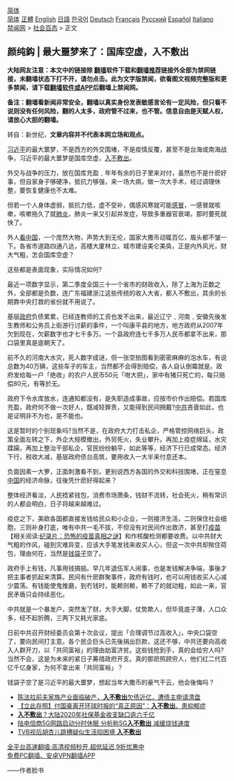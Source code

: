  <!-- 面包屑导航 --> <div class="breadcrumb"><!-- GTranslate: https://gtranslate.io/ -->  <div class="switcher notranslate">  <div class="selected">  <a href="#" onclick="return false;"> 简体</a>  </div>  <div class="option">  <a href="https://www.bannedbook.org" onclick="doGTranslate('zh-CN|zh-CN');jQuery('div.switcher div.selected a').html(jQuery(this).html());return false;" title="简体中文" class="nturl selected"> 简体</a>  <a href="https://www.bannedbook.org/zh-tw/" onclick="doGTranslate('zh-CN|zh-TW');jQuery('div.switcher div.selected a').html(jQuery(this).html());return false;" title="繁體中文" class="nturl"> 正體</a>  <a href="https://www.bannedbook.org/en/" onclick="doGTranslate('zh-CN|en');jQuery('div.switcher div.selected a').html(jQuery(this).html());return false;" title="English" class="nturl"> English</a>  <a href="https://www.bannedbook.org/ja/" onclick="doGTranslate('zh-CN|ja');jQuery('div.switcher div.selected a').html(jQuery(this).html());return false;" title="日本語" class="nturl"> 日語</a>  <a href="https://www.bannedbook.org/ko/" onclick="doGTranslate('zh-CN|ko');jQuery('div.switcher div.selected a').html(jQuery(this).html());return false;" title="한국어" class="nturl"> 한국어</a>  <a href="https://www.bannedbook.org/de/" onclick="doGTranslate('zh-CN|de');jQuery('div.switcher div.selected a').html(jQuery(this).html());return false;" title="Deutsch" class="nturl"> Deutsch</a>  <a href="https://www.bannedbook.org/fr/" onclick="doGTranslate('zh-CN|fr');jQuery('div.switcher div.selected a').html(jQuery(this).html());return false;" title="Français" class="nturl"> Français</a>  <a href="https://www.bannedbook.org/ru/" onclick="doGTranslate('zh-CN|ru');jQuery('div.switcher div.selected a').html(jQuery(this).html());return false;" title="Русский" class="nturl"> Русский</a>  <a href="https://www.bannedbook.org/es/" onclick="doGTranslate('zh-CN|es');jQuery('div.switcher div.selected a').html(jQuery(this).html());return false;" title="Español" class="nturl"> Español</a>  <a href="https://www.bannedbook.org/it/" onclick="doGTranslate('zh-CN|it');jQuery('div.switcher div.selected a').html(jQuery(this).html());return false;" title="Italiano" class="nturl"> Italiano</a>  </div>  </div>      <div class='breadcrumb-sub'><!-- Breadcrumb NavXT 6.3.0 --> <a href="https://www.bannedbook.org/" class="home">禁闻网</a> &gt; <a href="https://www.bannedbook.org/bnews/baitai/" class="category">社会百态</a> &gt; 正文</div></div><h2>颜纯鈎﻿ | 最大噩梦来了：国库空虚，入不敷出</h2> <p class="notice"><b>大陆网友注意：本文中的链接除 <a href="https://github.com/bannedbook/fanqiang" >翻墙</a>软件下载和<a href="https://github.com/killgcd/justmysocks/blob/master/README.md">翻墙推荐</a>链接外全部为禁网链接，未翻墙状态下打不开，请勿点击。此为文字版禁闻，欲看图文视频完整版和更多禁闻，请下载<a href="https://github.com/bannedbook/fanqiang">翻墙软件或APP</a>后翻墙上禁闻网。</p><p>备注：翻墙看新闻非常安全，翻墙以真实身份发表敏感言论有一定风险，但只看不说则没有任何风险，翻的人太多，政府管不过来，也不管。信息自由是天赋人权，请放心大胆的翻墙。</b></p>  <div class="entry"> <p>转自：新世纪，<strong>文章内容并不代表本网立场和观点。</strong></p> <p><p>       <a href="https://www.bannedbook.org/bnews/tag/%e4%b9%a0%e8%bf%91%e5%b9%b3/" class="st_tag internal_tag" rel="tag" title="标签 习近平 下的日志">习近平</a>的最大噩梦&#65292;不是西方的外交围堵&#65292;不是疫情反覆&#65292;甚至不是台海或南海战争&#65292;习近平的最大噩梦是国库空虚&#65292;<a href="https://www.bannedbook.org/bnews/tag/%E5%85%A5%E4%B8%8D%E6%95%B7%E5%87%BA/" class="st_tag internal_tag" rel="tag" title="标签 入不敷出 下的日志">入不敷出</a>&#12290;</p> <p>       外交与战争的压力&#65292;放在国库充盈&#65105;年年有余的日子里来对付&#65292;虽然也不是什麽好事&#65292;但自家身子够硬净&#65292;抵抗力够强&#65292;来一场大病&#65292;做一次大手术&#65292;经过调理休整&#65292;要恢复健康也不太难&#12290;</p> <p>       但若一个人身体虚弱&#65292;抵抗力低&#65292;虚不受补&#65292;偶感风寒就可能<a href="https://www.bannedbook.org/bnews/tag/%E6%84%9F%E5%86%92/" class="st_tag internal_tag" rel="tag" title="标签 感冒 下的日志">感冒</a>&#65292;一感冒就咳嗽&#65292;咳嗽拖久了就<a href="https://www.bannedbook.org/bnews/tag/%e8%82%ba%e7%82%8e/" class="st_tag internal_tag" rel="tag" title="标签 肺炎 下的日志">肺炎</a>&#65292;肺炎一来又引起并发症&#65292;导致多重器官衰竭&#65292;那时要死就快了&#12290;</p> <p>       外人<span class='wp_keywordlink_affiliate'><a href="https://www.secretchina.com/" title="看中国" target="_blank">看中国</a></span>&#65292;一个庞然大物&#65292;声势大到无伦&#65292;国家大撒币动辄百亿&#65292;眉头都不皱一下&#12290;各省市道路四通八达&#65292;高楼大厦林立&#65292;城市建设美仑美奂&#65292;正是内外风光&#65292;财大气粗&#65292;怎会国库空虚&#65311;</p>  <p>       这些都是表面现象&#65292;实际情况如何?</p> <p>       最近一项数字显示&#65292;第二季度全国三十一个省市的财政收入&#65292;除了上海为正数之外&#65292;全部都是负数&#65292;连广东福建浙江这些传统的收入大省&#65292;都入不敷出&#65292;其余的长期靠中央打救的省份就不用说了&#12290;</p> <p>        基层<a href="https://www.bannedbook.org/bnews/tag/%e6%94%bf%e5%ba%9c/" class="st_tag internal_tag" rel="tag" title="标签 政府 下的日志">政府</a>负债累累&#65292;已经连教师的工资也发不出来&#65292;最近辽宁&#65105;河南&#65105;安徽先後发生教师和公务员上街游行讨薪的事件&#65292;一个叫康平县的地方&#65292;地方政府从2007年欠到现在&#65292;欠薪数字也才七千多万&#12290;一个县政府连七千多万人民币都拿不出来&#65292;那口袋里真是底朝天了&#12290;</p> <p>        前不久的河南大水灾&#65292;死人数字成谜&#65292;但一张空拍图看到密密麻麻的泡水车&#65292;有说总数为40万辆&#65292;这些车子的车主&#65292;当然都不会得到赔偿&#65292;各人自认倒霉就是&#12290;政府发给每一户&#12300;绝收&#12301;的农户人民币50元&#12300;咁大把&#12301;&#65292;家中有猪只死亡的&#65292;每只赔偿80元&#65292;有等於无&#12290;</p> <p>       政府下令水库放水&#65292;连通知都没有&#65292;是失职造成事故&#65292;应按市价作出赔偿&#12290;若国库充盈&#65292;政府何不做一次好人&#65292;既减轻罪责&#65292;又能得到民间拥戴?<a href="https://www.bannedbook.org/bnews/tag/%e4%b8%ad%e5%85%b1/" class="st_tag internal_tag" rel="tag" title="标签 中共 下的日志">中共</a>吝啬如此&#65292;也是证明非不为也&#65292;是不能也&#12290;</p>  <p>       这是暂时的个别现象吗?当然不是&#65292;在政府大力打击私企&#65292;严格管控网络巨头&#65292;政策全面左转之下&#65292;外企大规模撤出&#65292;外贸死火&#65292;失业攀升&#12290;再加上疫症绵延&#65292;水灾蹂躏&#65292;再加上整治干部私企&#65292;官民纷纷躺平&#65292;如此等等&#65292;经济下行已成常态&#12290;经济下行&#65292;税收大减&#65292;基层政府债台高筑&#65292;要用收入一大半来付息还本&#12290;</p> <p>       负面因素一大箩&#65292;正面刺激看不到&#65292;更别说西方各国的外交和科技围堵&#65292;正在窒息<span class='wp_keywordlink_affiliate'><a href="https://www.bannedbook.org/" title="中国" target="_blank">中国</a></span>的经济命脉&#65292;往後凭什麽好得起来&#65311;</p> <p>       整体经济看淡&#65292;人民捂紧钱包&#65292;消费市场萧条&#65292;钱财不流转&#65292;社会死火&#65292;稍有常识的人都会明白&#65292;日子将越来越难过&#12290;</p> <p>       疫症之下&#65292;美欧各国都直接发钱给民众和小企业&#65292;一则接济生活&#65292;二则保住社会细胞&#65292;三则补身打底&#65292;唯有中共一毛不拔&#65292;不但没有对民间作出救济&#65292;甚至打<span class='wp_keywordlink'><a href="https://www.bannedbook.org/bnews/tculture/20160630/551027.html" title="疫苗" target="_blank">疫苗</a></span>【相关阅读:<a href='https://www.bannedbook.org/bnews/topimagenews/20180408/925060.html' target='_blank'>纪录片：恐怖的疫苗真相之谜</a>】和作核酸检测都要收费&#12290;以中共财大气粗的作风&#65292;碰到灾难异变&#65292;应该大手笔发钱来收买人心&#65292;但这一次中共却揿住荷包&#65292;理由何在&#65292;当然是<a href="https://www.bannedbook.org/bnews/tag/%e9%92%b1%e8%a2%8b%e5%ad%90/" class="st_tag internal_tag" rel="tag" title="标签 钱袋子 下的日志">钱袋子</a>空了&#12290;</p> <p>       政府手上有钱&#65292;凡事用钱搞掂&#12290;早几年退伍军人闹事&#65292;也是发钱解决争端&#65292;事後才把主事者抓起来清算&#12290;民间有什麽群聚事件&#65292;政府有钱时&#65292;也可以用钱收买人心减少震荡&#12290;有钱能使鬼推磨&#65292;到冇钱时&#65292;能赖则赖&#65292;赖不了的就动粗&#65292;如此一来&#65292;官民矛盾只会持续恶化&#12290;</p>  <p>       中共就是一个暴发户&#65292;突然发了财&#65292;大手大脚&#65292;仗势欺人&#65292;但毕竟底子薄&#65292;人口众多&#65292;经不起折腾&#65292;三两下又耗光家底&#12290;</p> <p>       日前中共召开财经委员会第十次会议&#65292;提出&#12300;合理调节过高收入&#12301;&#65292;中央口袋空了&#65292;要向民间打主意&#12290;各个民企巨头已先後捐出巨款&#65292;这还不够&#65292;中共还要向高收入人群开刀&#65292;以&#12300;共同富裕&#12301;的理由劫富济贫&#12290;这些钱抢到手&#65292;真的会给穷人吗?当然不会&#65292;这是为未来的紧日子筹措政府开支&#12290;真的那麽照顾穷人&#65292;他们红二代百亿千亿身家&#65292;为何不拿出来&#12300;共同富裕&#12301;&#65311;</p> <p>       钱袋子空了是习近平的最大噩梦&#65292;想起当年大撒币的豪气干云&#65292;他会後悔吗&#65311;</p> <ul class='op-related-articles' title='相关阅读'> <li><a href='https://www.bannedbook.org/bnews/yule/20210517/1547776.html' target='_blank'>陈法拉前夫家族产业面临破产，<b>入不敷出</b>欠债近亿，遭债主申请清盘</a></li> <li><a href='https://www.bannedbook.org/bnews/baitai/20210423/1531775.html' target='_blank'>【立此存照】付国豪离开环球时报的“真正原因”：<b>入不敷出</b>、患抑郁症</a></li> <li><a href='https://www.bannedbook.org/bnews/finance/20210310/1502184.html' target='_blank'><b>入不敷出</b>？大陆2020年社保基金收支缺口逾六千亿</a></li> <li><a href='https://www.bannedbook.org/bnews/cnnews/20200818/1381782.html' target='_blank'>陆电信商5G网路启动分时休眠 分析称5G<b>入不敷出</b> 减缓烧钱速度</a></li> <li><a href='https://www.bannedbook.org/bnews/yule/20200420/1315808.html' target='_blank'>TVB视后胡杏儿跳槽疑似生活陷困境 <b>入不敷出</b></a></li> </ul> <p class="texttj"> <a href="https://github.com/bannedbook/fanqiang/wiki/V2ray%E6%9C%BA%E5%9C%BA" target="_blank">全平台高速翻墙:高清视频秒开,超低延迟,9折优惠中</a><br/> <a href="https://github.com/bannedbook/fanqiang/wiki/%E7%A6%81%E9%97%BB%E7%BD%91%E5%AE%89%E5%8D%93%E7%BF%BB%E5%A2%99%E6%96%B0%E9%97%BBAPP" target="_blank">免费PC翻墙、安卓VPN翻墙APP</a></p><p>&#8212;&#8212;作者脸书</p> <a name='sharetosocial'></a>  <div style="margin-bottom:5px;padding-bottom:5px;clear:both"> <div id="archive-pix-1" class="banner-ads"> <!-- AuctionX Display platform tag START --> <div id="26318x728x90x621x_ADSLOT2" clicktrack="%%CLICK_URL_ESC%%"></div> <!-- AuctionX Display platform tag END --> </div> <div id="archive-pix-2" class="banner-ads"> <!-- AuctionX Display platform tag START --> <div id="26315x300x250x621x_ADSLOT2" clicktrack="%%CLICK_URL_ESC%%"></div> <!-- AuctionX Display platform tag END --> </div> </div>  <div id="archive-pix-1" class="banner-ads"> <!-- AuctionX Display platform tag START --> <div id="26318x728x90x621x_ADSLOT3" clicktrack="%%CLICK_URL_ESC%%"></div> <!-- AuctionX Display platform tag END --> </div> </div><!--END ENTRY--> 